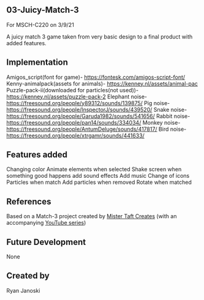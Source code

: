 ## 03-Juicy-Match-3
For MSCH-C220 on 3/9/21

A juicy match 3 game taken from very basic design to a final product with added features.

## Implementation
Amigos_script(font for game)- https://fontesk.com/amigos-script-font/
Kenny-animalpack(assets for animals)- https://kenney.nl/assets/animal-pac
Puzzle-pack-ii(downloaded for particles(not used))-https://kenney.nl/assets/puzzle-pack-2
Elephant noise-https://freesound.org/people/y89312/sounds/139875/
Pig noise-https://freesound.org/people/InspectorJ/sounds/439520/
Snake noise- https://freesound.org/people/Garuda1982/sounds/541656/
Rabbit noise- https://freesound.org/people/pan14/sounds/334034/
Monkey noise- https://freesound.org/people/AntumDeluge/sounds/417817/
Bird noise-https://freesound.org/people/xtrgamr/sounds/441633/
## Features added 
Changing color 
Animate elements when selected
Shake screen when something good happens
add sound effects 
Add music 
Change of icons
Particles when match 
Add particles when removed 
Rotate when matched 
## References
Based on a Match-3 project created by [Mister Taft Creates](https://github.com/mistertaftcreates/Godot_match_3) (with an accompanying [YouTube series](https://www.youtube.com/playlist?list=PL4vbr3u7UKWqwQlvwvgNcgDL1p_3hcNn2))

## Future Development
None
## Created by
Ryan Janoski 
